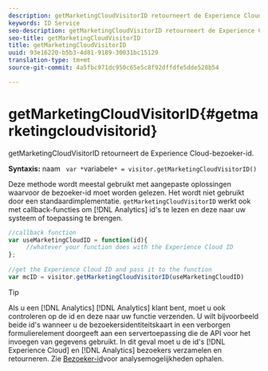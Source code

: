 ```yaml
---
description: getMarketingCloudVisitorID retourneert de Experience Cloud-bezoeker-id.
keywords: ID Service
seo-description: getMarketingCloudVisitorID retourneert de Experience Cloud-bezoeker-id.
seo-title: getMarketingCloudVisitorID
title: getMarketingCloudVisitorID
uuid: 93e16220-b5b3-4d81-9189-30031bc15129
translation-type: tm+mt
source-git-commit: 4a5fbc971dc950c65e5c8f92dffdfe5dde528b54

---
```



# getMarketingCloudVisitorID{#getmarketingcloudvisitorid}

getMarketingCloudVisitorID retourneert de Experience Cloud-bezoeker-id.

**Syntaxis:** naam ` var *`variabele`* = visitor.getMarketingCloudVisitorID()`

Deze methode wordt meestal gebruikt met aangepaste oplossingen waarvoor de bezoeker-id moet worden gelezen. Het wordt niet gebruikt door een standaardimplementatie. `getMarketingCloudVisitorID` werkt ook met callback-functies om [!DNL Analytics] id&#39;s te lezen en deze naar uw systeem of toepassing te brengen.

```js
//callback function 
var useMarketingCloudID = function(id){ 
     //whatever your function does with the Experience Cloud ID 
}; 
 
//get the Experience Cloud ID and pass it to the function 
var mcID = visitor.getMarketingCloudVisitorID(useMarketingCloudID)
```

>[!TIP]
>
>Als u een [!DNL Analytics] [!DNL Analytics] klant bent, moet u ook controleren op de id en deze naar uw functie verzenden. U wilt bijvoorbeeld beide id&#39;s wanneer u de bezoekersidentiteitskaart in een verborgen formulierelement doorgeeft aan een servertoepassing die de API voor het invoegen van gegevens gebruikt. In dit geval moet u de id&#39;s [!DNL Experience Cloud] en [!DNL Analytics] bezoekers verzamelen en retourneren. Zie [Bezoeker-id](../../library/get-set/getanalyticsvisitorid.md)voor analysemogelijkheden ophalen.

